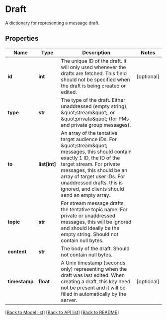 # Draft

A dictionary for representing a message draft. 

## Properties
Name | Type | Description | Notes
------------ | ------------- | ------------- | -------------
**id** | **int** | The unique ID of the draft. It will only used whenever the drafts are fetched. This field should not be specified when the draft is being created or edited.  | [optional] 
**type** | **str** | The type of the draft. Either unaddressed (empty string), \&quot;stream\&quot;, or \&quot;private\&quot; (for PMs and private group messages).  | 
**to** | **list[int]** | An array of the tentative target audience IDs. For \&quot;stream\&quot; messages, this should contain exactly 1 ID, the ID of the target stream. For private messages, this should be an array of target user IDs. For unaddressed drafts, this is ignored, and clients should send an empty array.  | 
**topic** | **str** | For stream message drafts, the tentative topic name. For private or unaddressed messages, this will be ignored and should ideally be the empty string. Should not contain null bytes.  | 
**content** | **str** | The body of the draft. Should not contain null bytes.  | 
**timestamp** | **float** | A Unix timestamp (seconds only) representing when the draft was last edited. When creating a draft, this key need not be present and it will be filled in automatically by the server.  | [optional] 

[[Back to Model list]](../README.md#documentation-for-models) [[Back to API list]](../README.md#documentation-for-api-endpoints) [[Back to README]](../README.md)


